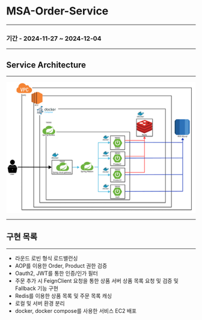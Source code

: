# MSA-Order-Service
---
### 기간 - 2024-11-27 ~ 2024-12-04

---
## Service Architecture

--- 

![img.png](img.png)

---

## 구현 목록

---
- 라운드 로빈 형식 로드밸런싱
- AOP를 이용한 Order, Product 권한 검증
- Oauth2, JWT를 통한 인증/인가 필터
- 주문 추가 시 FeignClient 요청을 통한 상품 서버 상품 목록 요청 및 검증 및 Fallback 기능 구현
- Redis를 이용한 상품 목록 및 주문 목록 캐싱
- 로컬 및 서버 환경 분리
- docker, docker compose를 사용한 서비스 EC2 배포
